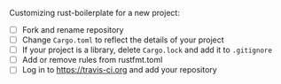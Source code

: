 Customizing rust-boilerplate for a new project:

- [ ] Fork and rename repository
- [ ] Change `Cargo.toml` to reflect the details of your project
- [ ] If your project is a library, delete `Cargo.lock` and add it to `.gitignore`
- [ ] Add or remove rules from rustfmt.toml 
- [ ] Log in to https://travis-ci.org and add your repository
